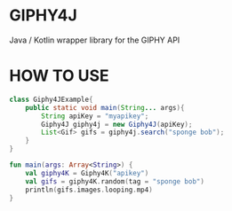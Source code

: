 # GIPHY4J
Java / Kotlin wrapper library for the GIPHY API

# HOW TO USE
```java
class Giphy4JExample{
    public static void main(String... args){
        String apiKey = "myapikey";
        Giphy4J giphy4j = new Giphy4J(apiKey);
        List<Gif> gifs = giphy4j.search("sponge bob");
    }
}
```
```kotlin
fun main(args: Array<String>) {
    val giphy4K = Giphy4K("apikey")
    val gifs = giphy4K.random(tag = "sponge bob")
    println(gifs.images.looping.mp4)
}
```